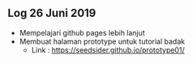 Log 26 Juni 2019
---
* Mempelajari github pages lebih lanjut
* Membuat halaman prototype untuk tutorial badak
  * Link : https://seedsider.github.io/prototype01/